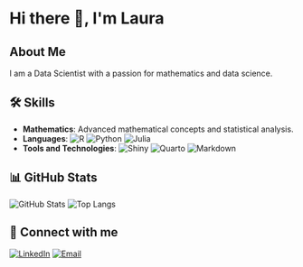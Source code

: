 # Hi there 👋, I'm Laura

<!-- ![Profile views](https://komarev.com/ghpvc/?username=yourusername&color=blue) -->

## About Me
I am a Data Scientist with a passion for mathematics and data science.

<!-- - 🔭 I’m currently working on [Your Current Project]
- 🌱 I’m currently learning [New Technologies or Skills]
- 💬 Ask me about math, data analysis, and statistical modeling
- 📫 How to reach me: [Your Email/LinkedIn] -->

## 🛠 Skills
- **Mathematics**: Advanced mathematical concepts and statistical analysis.
- **Languages**: 
  ![R](https://img.shields.io/badge/R-276DC3?style=for-the-badge&logo=r&logoColor=white)
  ![Python](https://img.shields.io/badge/Python-3670A0?style=for-the-badge&logo=python&logoColor=ffdd54)
  ![Julia](https://img.shields.io/badge/Julia-9558B2?style=for-the-badge&logo=julia&logoColor=white)
- **Tools and Technologies**: 
  ![Shiny](https://img.shields.io/badge/Shiny-276DC3?style=for-the-badge&logo=r&logoColor=white)
  ![Quarto](https://img.shields.io/badge/Quarto-5C3EE8?style=for-the-badge&logo=quarto&logoColor=white)
  ![Markdown](https://img.shields.io/badge/Markdown-000000?style=for-the-badge&logo=markdown&logoColor=white)

<!--
## 🚀 Projects
- [**Data Analysis Project**](https://github.com/yourusername/data-analysis-project): A comprehensive analysis of [specific dataset or problem].
- [**Visualization Project**](https://github.com/yourusername/visualization-project): Visualizing complex data using R and Python.
- [**Shiny Dashboard**](https://github.com/yourusername/shiny-dashboard): An interactive Shiny dashboard for real-time data visualization. -->

## 📊 GitHub Stats
 ![GitHub Stats](https://github-readme-stats.vercel.app/api?username=rinoscronauta&show_icons=true&count_private=true&theme=radical&hide=prs,issues,contribs&hide_title=true&hide_border=true&include_all_commits=true&bg_color=45,fc00ff,00dbde&token=${GH_TOKEN})
![Top Langs](https://github-readme-stats.vercel.app/api/top-langs/?username=rinoscronauta&layout=compact&theme=radical)

## 🤝 Connect with me
[![LinkedIn](https://img.shields.io/badge/LinkedIn-0077B5?style=for-the-badge&logo=linkedin&logoColor=white)](https://www.linkedin.com/in/laura-rezzieri-gambera-52b527153)
[![Email](https://img.shields.io/badge/Email-D14836?style=for-the-badge&logo=gmail&logoColor=white)](mailto:laura.rgambera@gmail.com)

<!--
**rinoscronauta/rinoscronauta** is a ✨ _special_ ✨ repository because its `README.md` (this file) appears on your GitHub profile.

Here are some ideas to get you started:

- 🔭 I’m currently working on ...
- 🌱 I’m currently learning ...
- 👯 I’m looking to collaborate on ...
- 🤔 I’m looking for help with ...
- 💬 Ask me about ...
- 📫 How to reach me: ...
- 😄 Pronouns: ...
- ⚡ Fun fact: ...
-->
